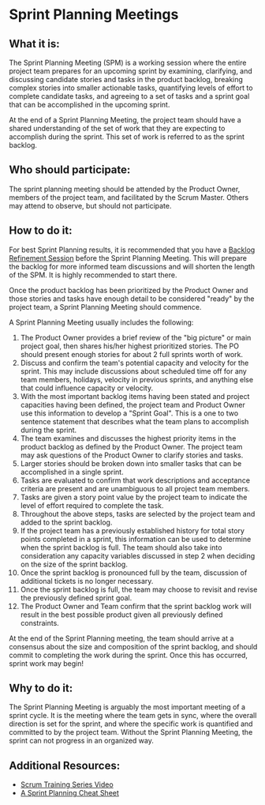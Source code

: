 # Sprint Planning Meetings

## What it is:

The Sprint Planning Meeting (SPM) is a working session where the entire project team prepares for an upcoming sprint by examining, clarifying, and discussing candidate stories and tasks in the product backlog, breaking complex stories into smaller actionable tasks, quantifying levels of effort to complete candidate tasks, and agreeing to a set of tasks and a sprint goal that can be accomplished in the upcoming sprint.

At the end of a Sprint Planning Meeting, the project team should have a shared understanding of the set of work that they are expecting to accomplish during the sprint. This set of work is referred to as the sprint backlog.

## Who should participate:

The sprint planning meeting should be attended by the Product Owner, members of the project team, and facilitated by the Scrum Master. Others may attend to observe, but should not participate.

## How to do it:

For best Sprint Planning results, it is recommended that you have a [Backlog Refinement Session](backlog-grooming.md) before the Sprint Planning Meeting. This will prepare the backlog for more informed team discussions and will shorten the length of the SPM. It is highly recommended to start there.

Once the product backlog has been prioritized by the Product Owner and those stories and tasks have enough detail to be considered "ready" by the project team, a Sprint Planning Meeting should commence.

A Sprint Planning Meeting usually includes the following:

1.  The Product Owner provides a brief review of the "big picture" or main project goal, then shares his/her highest prioritized stories. The PO should present enough stories for about 2 full sprints worth of work.
2.  Discuss and confirm the team's potential capacity and velocity for the sprint. This may include discussions about scheduled time off for any team members, holidays, velocity in previous sprints, and anything else that could influence capacity or velocity.
3.  With the most important backlog items having been stated and project capacities having been defined, the project team and Product Owner use this information to develop a "Sprint Goal". This is a one to two sentence statement that describes what the team plans to accomplish during the sprint.
4.  The team examines and discusses the highest priority items in the product backlog as defined by the Product Owner. The project team may ask questions of the Product Owner to clarify stories and tasks.
5.  Larger stories should be broken down into smaller tasks that can be accomplished in a single sprint.
6.  Tasks are evaluated to confirm that work descriptions and acceptance criteria are present and are unambiguous to all project team members.
7.  Tasks are given a story point value by the project team to indicate the level of effort required to complete the task.
8.  Throughout the above steps, tasks are selected by the project team and added to the sprint backlog.
9.  If the project team has a previously established history for total story points completed in a sprint, this information can be used to determine when the sprint backlog is full. The team should also take into consideration any capacity variables discussed in step 2 when deciding on the size of the sprint backlog.
10. Once the sprint backlog is pronounced full by the team, discussion of additional tickets is no longer necessary.
11. Once the sprint backlog is full, the team may choose to revisit and revise the previously defined sprint goal.
12. The Product Owner and Team confirm that the sprint backlog work will result in the best possible product given all previously defined constraints.

At the end of the Sprint Planning meeting, the team should arrive at a consensus about the size and composition of the sprint backlog, and should commit to completing the work during the sprint. Once this has occurred, sprint work may begin!

## Why to do it:

The Sprint Planning Meeting is arguably the most important meeting of a sprint cycle. It is the meeting where the team gets in sync, where the overall direction is set for the sprint, and where the specific work is quantified and committed to by the project team. Without the Sprint Planning Meeting, the sprint can not progress in an organized way.

## Additional Resources:

- [Scrum Training Series Video](http://scrumtrainingseries.com/SprintPlanningMeeting/SprintPlanningMeeting.htm)
- [A Sprint Planning Cheat Sheet](http://www.leadingagile.com/2012/08/simple-cheat-sheet-to-sprint-planning-meeting/)
